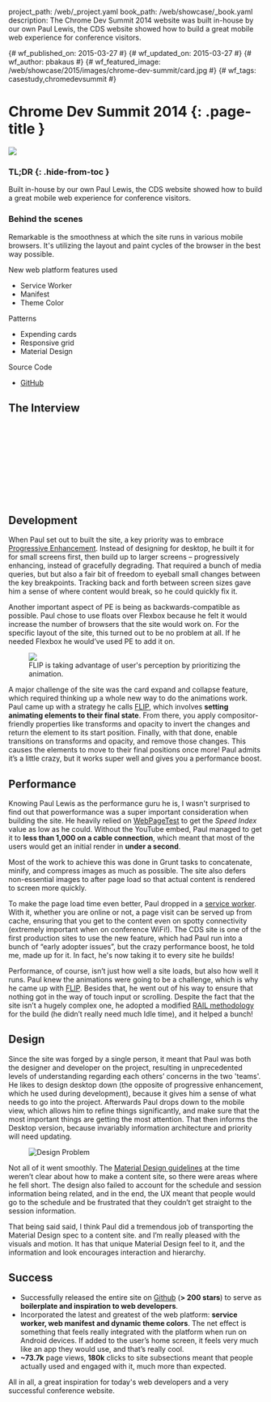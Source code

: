 project_path: /web/_project.yaml book_path: /web/showcase/_book.yaml description: The Chrome Dev Summit 2014 website was built in-house by our own Paul Lewis, the CDS website showed how to build a great mobile web experience for conference visitors.

{# wf_published_on: 2015-03-27 #} {# wf_updated_on: 2015-03-27 #} {# wf_author: pbakaus #} {# wf_featured_image: /web/showcase/2015/images/chrome-dev-summit/card.jpg #} {# wf_tags: casestudy,chromedevsummit #}

# Chrome Dev Summit 2014 {: .page-title }

<img src="images/chrome-dev-summit/screenshot-portrait.png" class="attempt-right" />

### TL;DR {: .hide-from-toc }

Built in-house by our own Paul Lewis, the CDS website showed how to build a great mobile web experience for conference visitors.

### Behind the scenes

Remarkable is the smoothness at which the site runs in various mobile browsers. It's utilizing the layout and paint cycles of the browser in the best way possible.

New web platform features used

* Service Worker
* Manifest
* Theme Color

Patterns

* Expending cards
* Responsive grid
* Material Design

Source Code

* [GitHub](https://github.com/GoogleChrome/devsummit)

<div style="clear:both;"></div>

## The Interview

<div class="video-wrapper-full-width">
  <iframe class="devsite-embedded-youtube-video" data-video-id="VjCCwplpLAo"
          data-autohide="1" data-showinfo="0" frameborder="0" allowfullscreen>
  </iframe>
</div>

## Development

When Paul set out to built the site, a key priority was to embrace [Progressive Enhancement](https://en.wikipedia.org/wiki/Progressive_enhancement). Instead of designing for desktop, he built it for for small screens first, then build up to larger screens – progressively enhancing, instead of gracefully degrading. That required a bunch of media queries, but but also a fair bit of freedom to eyeball small changes between the key breakpoints. Tracking back and forth between screen sizes gave him a sense of where content would break, so he could quickly fix it.

Another important aspect of PE is being as backwards-compatible as possible. Paul chose to use floats over Flexbox because he felt it would increase the number of browsers that the site would work on. For the specific layout of the site, this turned out to be no problem at all. If he needed Flexbox he would’ve used PE to add it on.

<figure>
  <img src="images/chrome-dev-summit/flip.jpg">
  <figcaption>
    FLIP is taking advantage of user's perception by prioritizing the animation.
  </figcaption>
</figure>

A major challenge of the site was the card expand and collapse feature, which required thinking up a whole new way to do the animations work. Paul came up with a strategy he calls [FLIP](https://aerotwist.com/blog/flip-your-animations), which involves **setting animating elements to their final state**. From there, you apply compositor-friendly properties like transforms and opacity to invert the changes and return the element to its start position. Finally, with that done, enable transitions on transforms and opacity, and remove those changes. This causes the elements to move to their final positions once more! Paul admits it’s a little crazy, but it works super well and gives you a performance boost.

## Performance

Knowing Paul Lewis as the performance guru he is, I wasn't surprised to find out that powerformance was a super important consideration when building the site. He heavily relied on [WebPageTest](https://webpagetest.org) to get the *Speed Index* value as low as he could. Without the YouTube embed, Paul managed to get it to **less than 1,000 on a cable connection**, which meant that most of the users would get an initial render in **under a second**.

Most of the work to achieve this was done in Grunt tasks to concatenate, minify, and compress images as much as possible. The site also defers non-essential images to after page load so that actual content is rendered to screen more quickly.

To make the page load time even better, Paul dropped in a [service worker](http://www.html5rocks.com/en/tutorials/service-worker/introduction).  
With it, whether you are online or not, a page visit can be served up from cache, ensuring that you get to the content even on spotty connectivity (extremely important when on conference WiFi!). The CDS site is one of the first production sites to use the new feature, which had Paul run into a bunch of “early adopter issues”, but the crazy performance boost, he told me, made up for it. In fact, he's now taking it to every site he builds!

Performance, of course, isn’t just how well a site loads, but also how well it runs. Paul knew the animations were going to be a challenge, which is why he came up with [FLIP](https://aerotwist.com/blog/flip-your-animations). Besides that, he went out of his way to ensure that nothing got in the way of touch input or scrolling. Despite the fact that the site isn’t a hugely complex one, he adopted a modified [RAIL methodology](/web/tools/chrome-devtools/profile/evaluate-performance/rail) for the build (he didn’t really need much Idle time), and it helped a bunch!

## Design

Since the site was forged by a single person, it meant that Paul was both the designer and developer on the project, resulting in unprecedented levels of understanding regarding each others’ concerns in the two 'teams'. He likes to design desktop down (the opposite of progressive enhancement, which he used during development), because it gives him a sense of what needs to go into the project. Afterwards Paul drops down to the mobile view, which allows him to refine things significantly, and make sure that the most important things are getting the most attention. That then informs the Desktop version, because invariably information architecture and priority will need updating.

<figure>
  <img src="images/chrome-dev-summit/design_problem.jpg" alt="Design Problem" style="max-height: 500px" />
  <figcaption></figcaption>
</figure>

Not all of it went smoothly. The [Material Design guidelines](https://www.google.com/design/spec/material-design/introduction.html) at the time weren’t clear about how to make a content site, so there were areas where he fell short. The design also failed to account for the schedule and session information being related, and in the end, the UX meant that people would go to the schedule and be frustrated that they couldn’t get straight to the session information.

That being said said, I think Paul did a tremendous job of transporting the Material Design spec to a content site. and I’m really pleased with the visuals and motion. It has that unique Material Design feel to it, and the information and look encourages interaction and hierarchy.

## Success

* Successfully released the entire site on [Github](https://github.com/googlechrome/devsummit) (**&gt; 200 stars**) to serve as **boilerplate and inspiration to web developers**.
* Incorporated the latest and greatest of the web platform: **service worker, web manifest and dynamic theme colors**. The net effect is something that feels really integrated with the platform when run on Android devices. If added to the user’s home screen, it feels very much like an app they would use, and that’s really cool.
* **~73.7k** page views, **180k** clicks to site subsections meant that people actually used and engaged with it, much more than expected.

All in all, a great inspiration for today's web developers and a very successful conference website.